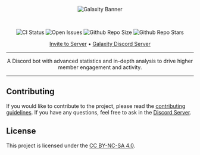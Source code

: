 <div align="center">

![Galaxity Banner](https://i.imgur.com/HCya0RU.png)

<br/>

![CI Status](https://github.com/slekup/galaxity/actions/workflows/ci.yml/badge.svg) ![Open Issues](https://img.shields.io/github/issues/slekup/galaxity) ![Github Repo Size](https://img.shields.io/github/repo-size/slekup/galaxity) ![Github Repo Stars](https://img.shields.io/github/stars/slekup/galaxity)

[Invite to Server](https://discord.com/oauth2/authorize?client_id=1090549575766511667&scope=bot%20applications.commands&permissions=8) • [Galaxity Discord Server](https://discord.gg/galaxity)

---

A Discord bot with advanced statistics and in-depth analysis to drive higher member engagement and activity.

---

</div>

## Contributing

If you would like to contribute to the project, please read the [contributing guidelines](/.github/CODE_OF_CONDUCT.md). If you have any questions, feel free to ask in the [Discord Server](https://discord.gg/galaxity).

## License

This project is licensed under the [CC BY-NC-SA 4.0](http://creativecommons.org/licenses/by-nc-sa/4.0/).

